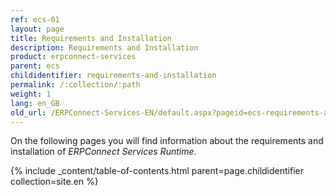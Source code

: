 ```yaml
---
ref: ecs-01
layout: page
title: Requirements and Installation
description: Requirements and Installation
product: erpconnect-services
parent: ecs
childidentifier: requirements-and-installation
permalink: /:collection/:path
weight: 1
lang: en_GB
old_url: /ERPConnect-Services-EN/default.aspx?pageid=ecs-requirements-and-installation
---
```


On the following pages you will find information about the requirements and installation of *ERPConnect Services Runtime*.

{% include _content/table-of-contents.html parent=page.childidentifier collection=site.en %}